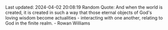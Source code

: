 Last updated: 2024-04-02 20:08:19
Random Quote: And when the world is created, it is created in such a way that those eternal objects of God's loving wisdom become actualities - interacting with one another, relating to God in the finite realm. - Rowan Williams